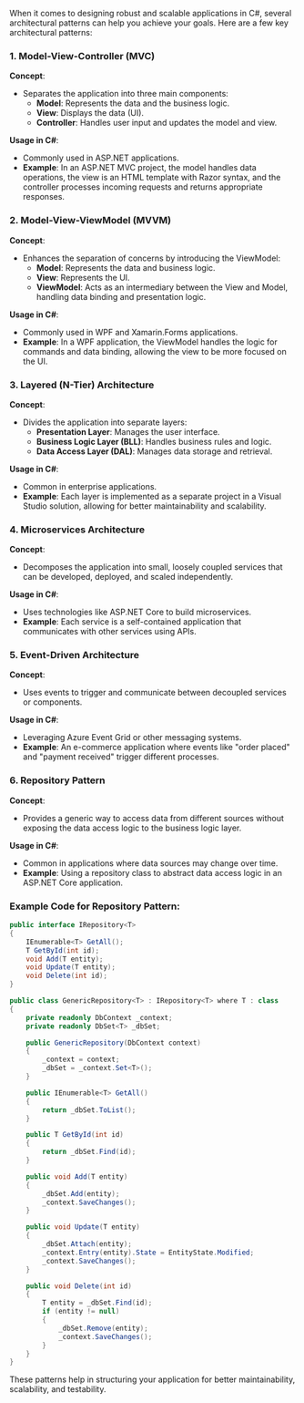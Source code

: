 When it comes to designing robust and scalable applications in C#, several architectural patterns can help you achieve your goals. Here are a few key architectural patterns:

### **1. Model-View-Controller (MVC)**

**Concept**: 
- Separates the application into three main components:
  - **Model**: Represents the data and the business logic.
  - **View**: Displays the data (UI).
  - **Controller**: Handles user input and updates the model and view.

**Usage in C#**:
- Commonly used in ASP.NET applications.
- **Example**: In an ASP.NET MVC project, the model handles data operations, the view is an HTML template with Razor syntax, and the controller processes incoming requests and returns appropriate responses.

### **2. Model-View-ViewModel (MVVM)**

**Concept**: 
- Enhances the separation of concerns by introducing the ViewModel:
  - **Model**: Represents the data and business logic.
  - **View**: Represents the UI.
  - **ViewModel**: Acts as an intermediary between the View and Model, handling data binding and presentation logic.

**Usage in C#**:
- Commonly used in WPF and Xamarin.Forms applications.
- **Example**: In a WPF application, the ViewModel handles the logic for commands and data binding, allowing the view to be more focused on the UI.

### **3. Layered (N-Tier) Architecture**

**Concept**: 
- Divides the application into separate layers:
  - **Presentation Layer**: Manages the user interface.
  - **Business Logic Layer (BLL)**: Handles business rules and logic.
  - **Data Access Layer (DAL)**: Manages data storage and retrieval.

**Usage in C#**:
- Common in enterprise applications.
- **Example**: Each layer is implemented as a separate project in a Visual Studio solution, allowing for better maintainability and scalability.

### **4. Microservices Architecture**

**Concept**: 
- Decomposes the application into small, loosely coupled services that can be developed, deployed, and scaled independently.

**Usage in C#**:
- Uses technologies like ASP.NET Core to build microservices.
- **Example**: Each service is a self-contained application that communicates with other services using APIs.

### **5. Event-Driven Architecture**

**Concept**: 
- Uses events to trigger and communicate between decoupled services or components.

**Usage in C#**:
- Leveraging Azure Event Grid or other messaging systems.
- **Example**: An e-commerce application where events like "order placed" and "payment received" trigger different processes.

### **6. Repository Pattern**

**Concept**: 
- Provides a generic way to access data from different sources without exposing the data access logic to the business logic layer.

**Usage in C#**:
- Common in applications where data sources may change over time.
- **Example**: Using a repository class to abstract data access logic in an ASP.NET Core application.

### **Example Code for Repository Pattern:**

```csharp
public interface IRepository<T>
{
    IEnumerable<T> GetAll();
    T GetById(int id);
    void Add(T entity);
    void Update(T entity);
    void Delete(int id);
}

public class GenericRepository<T> : IRepository<T> where T : class
{
    private readonly DbContext _context;
    private readonly DbSet<T> _dbSet;

    public GenericRepository(DbContext context)
    {
        _context = context;
        _dbSet = _context.Set<T>();
    }

    public IEnumerable<T> GetAll()
    {
        return _dbSet.ToList();
    }

    public T GetById(int id)
    {
        return _dbSet.Find(id);
    }

    public void Add(T entity)
    {
        _dbSet.Add(entity);
        _context.SaveChanges();
    }

    public void Update(T entity)
    {
        _dbSet.Attach(entity);
        _context.Entry(entity).State = EntityState.Modified;
        _context.SaveChanges();
    }

    public void Delete(int id)
    {
        T entity = _dbSet.Find(id);
        if (entity != null)
        {
            _dbSet.Remove(entity);
            _context.SaveChanges();
        }
    }
}
```

These patterns help in structuring your application for better maintainability, scalability, and testability. 